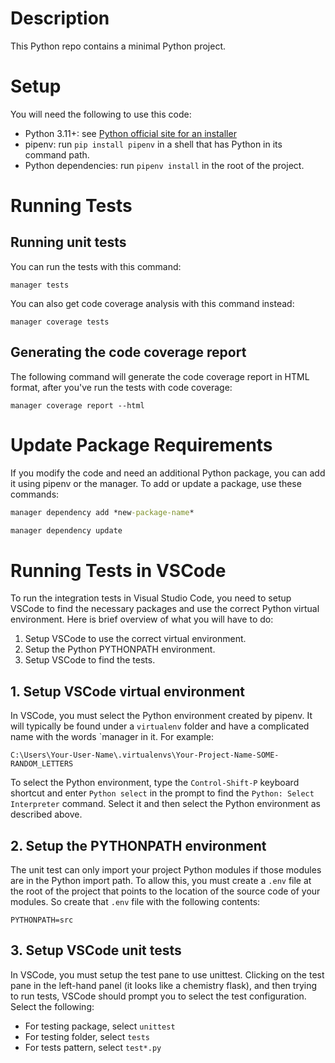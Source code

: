 # Description

This Python repo contains a minimal Python project.

# Setup

You will need the following to use this code:

- Python 3.11+: see [Python official site for an installer](https://www.python.org/)
- pipenv: run `pip install pipenv` in a shell that has Python in its command path.
- Python dependencies: run `pipenv install` in the root of the project.


# Running Tests

## Running unit tests

You can run the tests with this command:

```Running tests
manager tests
```

You can also get code coverage analysis with this command instead:

```Running tests with code coverage
manager coverage tests
```

## Generating the code coverage report

The following command will generate the code coverage report in HTML
format, after you've run the tests with code coverage:

```Generate code coverage report in HTML
manager coverage report --html
```

# Update Package Requirements

If you modify the code and need an additional Python package, you can add it
using pipenv or the manager. To add or update a package, use these commands:

```cmd
manager dependency add *new-package-name*
```

```cmd
manager dependency update
```


# Running Tests in VSCode

To run the integration tests in Visual Studio Code, you need to setup VSCode to
find the necessary packages and use the correct Python virtual environment.
Here is brief overview of what you will have to do:

1. Setup VSCode to use the correct virtual environment.
2. Setup the Python PYTHONPATH environment.
3. Setup VSCode to find the tests.

## 1. Setup VSCode virtual environment

In VSCode, you must select the Python environment created by pipenv. It will
typically be found under a `virtualenv` folder and have a complicated name with
the words `manager in it. For example:

```
C:\Users\Your-User-Name\.virtualenvs\Your-Project-Name-SOME-RANDOM_LETTERS
```

To select the Python environment, type the `Control-Shift-P` keyboard shortcut
and enter `Python select` in the prompt to find the `Python: Select Interpreter`
command. Select it and then select the Python environment as described above.

## 2. Setup the PYTHONPATH environment

The unit test can only import your project Python modules if those modules are
in the Python import path. To allow this, you must create a `.env` file at the
root of the project that points to the location of the source code of your
modules. So create that `.env` file with the following contents:

```.env
PYTHONPATH=src
```

## 3. Setup VSCode unit tests

In VSCode, you must setup the test pane to use unittest. Clicking on the test
pane in the left-hand panel (it looks like a chemistry flask), and then trying
to run tests, VSCode should prompt you to select the test configuration. Select
the following:

* For testing package, select `unittest`
* For testing folder, select `tests`
* For tests pattern, select `test*.py`


